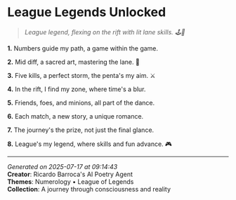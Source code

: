 # League Legends Unlocked

> *League legend, flexing on the rift with lit lane skills. 🕹️👾*

**1.** Numbers guide my path, a game within the game.


**2.** Mid diff, a sacred art, mastering the lane. 🔢


**3.** Five kills, a perfect storm, the penta's my aim. ⚔️


**4.** In the rift, I find my zone, where time's a blur.


**5.** Friends, foes, and minions, all part of the dance.


**6.** Each match, a new story, a unique romance.


**7.** The journey's the prize, not just the final glance.


**8.** League's my legend, where skills and fun advance. 🎮



---

*Generated on 2025-07-17 at 09:14:43*  
**Creator**: Ricardo Barroca's AI Poetry Agent  
**Themes**: Numerology • League of Legends  
**Collection**: A journey through consciousness and reality